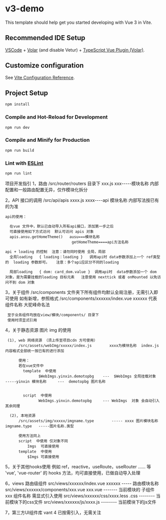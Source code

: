 # v3-demo

This template should help get you started developing with Vue 3 in Vite.

## Recommended IDE Setup

[VSCode](https://code.visualstudio.com/) + [Volar](https://marketplace.visualstudio.com/items?itemName=Vue.volar) (and disable Vetur) + [TypeScript Vue Plugin (Volar)](https://marketplace.visualstudio.com/items?itemName=Vue.vscode-typescript-vue-plugin).

## Customize configuration

See [Vite Configuration Reference](https://vitejs.dev/config/).

## Project Setup

```sh
npm install
```

### Compile and Hot-Reload for Development

```sh
npm run dev
```

### Compile and Minify for Production

```sh
npm run build
```

### Lint with [ESLint](https://eslint.org/)

```sh
npm run lint
```




项目开发指引
  1，路由
    /src/router/routers
     目录下  xxx.js     xxx-----模块名称      内部配置和一般路由配置无异，仅作模块化拆分

 
  2，API 接口的调用
     /src/api/apis
       xxxx.js      xxxx----api 模块名称    内部写法按已有的为准
    
    api的使用：
      
      在vue 文件中，默认已自动导入所有api接口，添加第一步之后
      可直接使用如下方式访问  默认可访问 apis 对象
      apis.ansu.getHomeTheme()   ausu===模块名称
                                  getHomeTheme====api方法名称

    api + loading 的控制  注意：请勿同时使用 全局，局部
      全局loading   { loading：loading }   调用api时 data参数添加上一个 ref类型的  loading 参数即可。   注意：多个api应区分不同的loading

      局部loading   { dom: card_dom.value }  调用api时  data参数添加一个 dom 对象，是为需要挂载的loading 目标元素   注意使用 nexttick 或者 onMounted 以免访问不到 dom 对象
  
  
  3，关于组件
     /src/components
     文件夹下所有组件均默认全局注册，无需引入即可使用
     如有新增，参照格式     /src/components/xxxxxx/index.vue   xxxxxx 代表组件名称 大驼峰命名法


     至于业务组件均放在view/模块/components/ 目录下
     使用时须显式引用
  
  4，关于静态资源 图片 img 的使用

     (1), web 网络资源 （须上传至项目cdn 方可使用）
          /src/assets/webImg/xxxxx/index.js        xxxx为模块名称  index.js  内容格式全部统一按已有的进行添加

          使用：
          若在vue文件中   
            template  中使用  
                   $WebImgs.yinxin.demotopbg    ---  $WebImgs 全局挂载对象   -----yinxin 模块名称     ---  demotopbg 图片名称


            script  中使用
                   WebImgs.yinxin.demotopbg     --- WebImgs  对象 会自动引入   其余同理

      (2), 本地资源            
          /src/assets/img/xxxxx/imgname.type        ----- xxxx 图片模块名称   imgname.type   -----图片名称.类型

          使用方法同上
          script  中使用 仅对象不同
              Imgs  可直接使用
          template  中使用   
              $Imgs 可直接使用


  5，关于其他hooks使用 例如   ref，reactive，useRoute，useRouter ……  等
     'vue',  'vue-router'  的 hooks 方法，均可直接使用，已做自动导入处理


 6，views 路由级组件
     src/views/xxxxxx/index.vue     xxxxxx ----- 路由模块名称
     src/views/xxxxxx/components/xxx.vue      xxx.vue  -------  当前模块的 子组件 xxx 组件名称   需显式引入使用
     src/views/xxxxxx/css/xxxx.less   .css     --------  当前模块下的css文件
     src/views/xxxxxx/js/xxxx.js               --------  当前模块下的js文件 


 7，第三方UI组件库 
     vant 4  已按需引入，无需关注